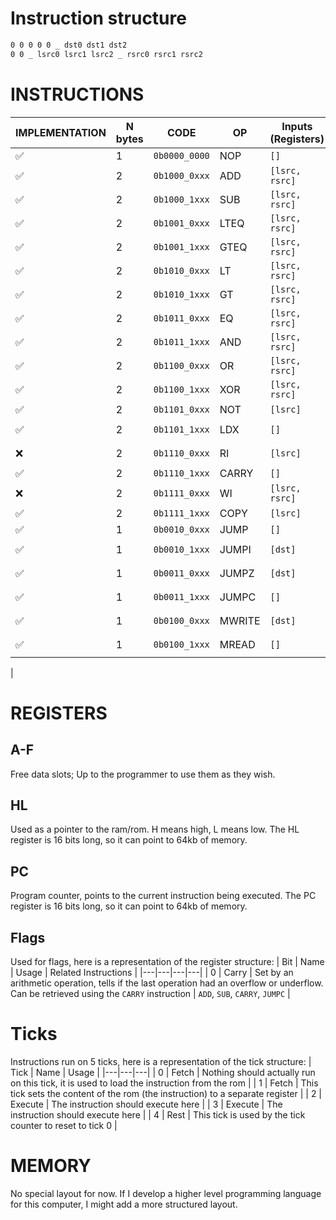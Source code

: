 # Instruction structure
```md
0 0 0 0 0 _ dst0 dst1 dst2
0 0 _ lsrc0 lsrc1 lsrc2 _ rsrc0 rsrc1 rsrc2
```
# INSTRUCTIONS
| IMPLEMENTATION | N bytes | CODE | OP | Inputs (Registers) | Outputs (Registers) | Description |
|---|---|---|---|---|---|---|
| ✅ | 1 | `0b0000_0000` | NOP | `[]` | `[]` | `ø` |
| ✅ | 2 | `0b1000_0xxx` | ADD | `[lsrc, rsrc]` | `[dst]` | `dst = lsrc + rsrc` |
| ✅ | 2 | `0b1000_1xxx` | SUB | `[lsrc, rsrc]` | `[dst]` | `dst = lsrc - rsrc` |
| ✅ | 2 | `0b1001_0xxx` | LTEQ | `[lsrc, rsrc]` | `[dst]` | `dst = lsrc <= rsrc` |
| ✅ | 2 | `0b1001_1xxx` | GTEQ | `[lsrc, rsrc]` | `[dst]` | `dst = lsrc >= rsrc` |
| ✅ | 2 | `0b1010_0xxx` | LT | `[lsrc, rsrc]` | `[dst]` | `dst = lsrc < rsrc` |
| ✅ | 2 | `0b1010_1xxx` | GT | `[lsrc, rsrc]` | `[dst]` | `dst = lsrc > rsrc` |
| ✅ | 2 | `0b1011_0xxx` | EQ | `[lsrc, rsrc]` | `[dst]` | `dst = lsrc == rsrc` |
| ✅ | 2 | `0b1011_1xxx` | AND | `[lsrc, rsrc]` | `[dst]` | `dst = lsrc & rsrc` |
| ✅ | 2 | `0b1100_0xxx` | OR | `[lsrc, rsrc]` | `[dst]` | `dst = lsrc \| rsrc` |
| ✅ | 2 | `0b1100_1xxx` | XOR | `[lsrc, rsrc]` | `[dst]` | `dst = lsrc ^ rsrc` |
| ✅ | 2 | `0b1101_0xxx` | NOT | `[lsrc]` | `[dst]` | `dst = ~lsrc` |
| ✅ | 2 | `0b1101_1xxx` | LDX | `[]` | `[dst]` | `dst = next byte` |
| ❌ | 2 | `0b1110_0xxx` | RI | `[lsrc]` | `[dst]` | `dst = IO[lsrc]` |
| ✅ | 2 | `0b1110_1xxx` | CARRY | `[]` | `[dst]` | `dst = carry` |
| ❌ | 2 | `0b1111_0xxx` | WI | `[lsrc, rsrc]` | `[]` | `IO[lsrc] = rsrc` |
| ✅ | 2 | `0b1111_1xxx` | COPY | `[lsrc]` | `[dst]` | `dst = lsrc` |
| ✅ | 1 | `0b0010_0xxx` | JUMP | `[]` | `[]` | `pc = HL` |
| ✅ | 1 | `0b0010_1xxx` | JUMPI | `[dst]` | `[]` | `pc = HL if dst == 0xFF` |
| ✅ | 1 | `0b0011_0xxx` | JUMPZ | `[dst]` | `[]` | `pc = HL if dst == 0x00` |
| ✅ | 1 | `0b0011_1xxx` | JUMPC | `[]` | `[]` | `pc = HL if carry == 1` |
| ✅ | 1 | `0b0100_0xxx` | MWRITE | `[dst]` | `[]` | `ram[HL] = lsrc` |
| ✅ | 1 | `0b0100_1xxx` | MREAD | `[]` | `[dst]` | `dst = ram[HL]` |
| 
# REGISTERS
## A-F
Free data slots; Up to the programmer to use them as they wish.
## HL
Used as a pointer to the ram/rom. H means high, L means low. The HL register is 16 bits long, so it can point to 64kb of memory.
## PC
Program counter, points to the current instruction being executed. The PC register is 16 bits long, so it can point to 64kb of memory.

## Flags
Used for flags, here is a representation of the register structure:
| Bit | Name | Usage | Related Instructions |
|---|---|---|---|
| 0 | Carry | Set by an arithmetic operation, tells if the last operation had an overflow or underflow. Can be retrieved using the `CARRY` instruction | `ADD`, `SUB`, `CARRY`, `JUMPC` |

# Ticks
Instructions run on 5 ticks, here is a representation of the tick structure:
| Tick | Name | Usage |
|---|---|---|
| 0 | Fetch | Nothing should actually run on this tick, it is used to load the instruction from the rom |
| 1 | Fetch | This tick sets the content of the rom (the instruction) to a separate register |
| 2 | Execute | The instruction should execute here |
| 3 | Execute | The instruction should execute here |
| 4 | Rest | This tick is used by the tick counter to reset to tick 0 |

# MEMORY
No special layout for now. If I develop a higher level programming language for this computer, I might add a more structured layout.
